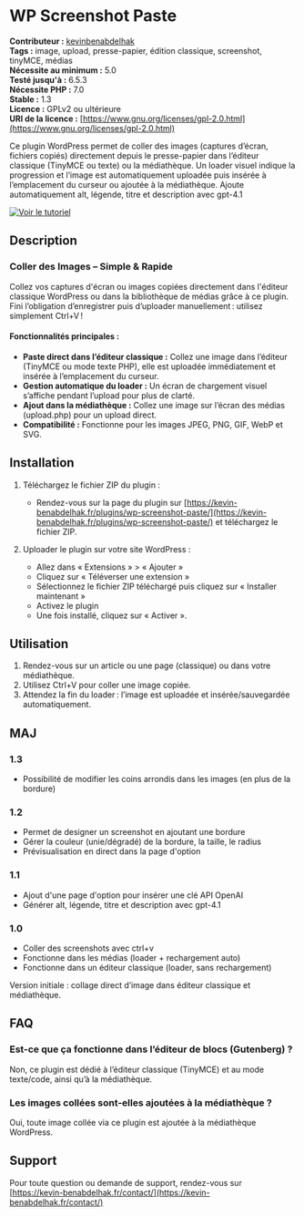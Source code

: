 # WP Screenshot Paste

**Contributeur :** [kevinbenabdelhak](https://kevin-benabdelhak.fr)  
**Tags :** image, upload, presse-papier, édition classique, screenshot, tinyMCE, médias  
**Nécessite au minimum :** 5.0  
**Testé jusqu'à :** 6.5.3  
**Nécessite PHP :** 7.0  
**Stable :** 1.3       
**Licence :** GPLv2 ou ultérieure  
**URI de la licence :** [https://www.gnu.org/licenses/gpl-2.0.html](https://www.gnu.org/licenses/gpl-2.0.html)

Ce plugin WordPress permet de coller des images (captures d’écran, fichiers copiés) directement depuis le presse-papier dans l’éditeur classique (TinyMCE ou texte) ou la médiathèque. Un loader visuel indique la progression et l’image est automatiquement uploadée puis insérée à l’emplacement du curseur ou ajoutée à la médiathèque. Ajoute automatiquement alt, légende, titre et description avec gpt-4.1

[![Voir le tutoriel](https://img.youtube.com/vi/LlCJHz9WlRk/maxresdefault.jpg)](https://www.youtube.com/watch?v=LlCJHz9WlRk&ab_channel=KevinBenabdelhak)


## Description

### Coller des Images – Simple & Rapide
Collez vos captures d'écran ou images copiées directement dans l'éditeur classique WordPress ou dans la bibliothèque de médias grâce à ce plugin. Fini l’obligation d’enregistrer puis d’uploader manuellement : utilisez simplement Ctrl+V !

#### Fonctionnalités principales :
- **Paste direct dans l’éditeur classique :** Collez une image dans l’éditeur (TinyMCE ou mode texte PHP), elle est uploadée immédiatement et insérée à l’emplacement du curseur.
- **Gestion automatique du loader :** Un écran de chargement visuel s’affiche pendant l’upload pour plus de clarté.
- **Ajout dans la médiathèque :** Collez une image sur l’écran des médias (upload.php) pour un upload direct.
- **Compatibilité :** Fonctionne pour les images JPEG, PNG, GIF, WebP et SVG.

## Installation

1. Téléchargez le fichier ZIP du plugin :
   - Rendez-vous sur la page du plugin sur [https://kevin-benabdelhak.fr/plugins/wp-screenshot-paste/](https://kevin-benabdelhak.fr/plugins/wp-screenshot-paste/) et téléchargez le fichier ZIP.

2. Uploader le plugin sur votre site WordPress :
   - Allez dans « Extensions » > « Ajouter »
   - Cliquez sur « Téléverser une extension »
   - Sélectionnez le fichier ZIP téléchargé puis cliquez sur « Installer maintenant »
   - Activez le plugin
   - Une fois installé, cliquez sur « Activer ».

## Utilisation

1. Rendez-vous sur un article ou une page (classique) ou dans votre médiathèque.
2. Utilisez Ctrl+V pour coller une image copiée.
3. Attendez la fin du loader : l’image est uploadée et insérée/sauvegardée automatiquement.

## MAJ

### 1.3 
- Possibilité de modifier les coins arrondis dans les images (en plus de la bordure)

### 1.2 
- Permet de designer un screenshot en ajoutant une bordure
- Gérer la couleur (unie/dégradé) de la bordure, la taille, le radius
- Prévisualisation en direct dans la page d'option

### 1.1 
- Ajout d'une page d'option pour insérer une clé API OpenAI
- Générer alt, légende, titre et description avec gpt-4.1

### 1.0
- Coller des screenshots avec ctrl+v
- Fonctionne dans les médias (loader + rechargement auto)
- Fonctionne dans un éditeur classique (loader, sans rechargement)

Version initiale : collage direct d’image dans éditeur classique et médiathèque.

## FAQ

### Est-ce que ça fonctionne dans l’éditeur de blocs (Gutenberg) ?
Non, ce plugin est dédié à l’éditeur classique (TinyMCE) et au mode texte/code, ainsi qu’à la médiathèque.

### Les images collées sont-elles ajoutées à la médiathèque ?
Oui, toute image collée via ce plugin est ajoutée à la médiathèque WordPress.

## Support

Pour toute question ou demande de support, rendez-vous sur [https://kevin-benabdelhak.fr/contact/](https://kevin-benabdelhak.fr/contact/)
